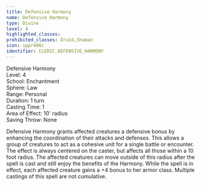 ```yaml
---
title: Defensive Harmony
name: Defensive Harmony
type: Divine
level: 4
highlighted_classes: 
prohibited_classes: Druid,Shaman
icon: sppr406c
identifier: CLERIC_DEFENSIVE_HARMONY
---
```

Defensive Harmony  
Level: 4  
School: Enchantment  
Sphere: Law  
Range: Personal  
Duration: 1 turn  
Casting Time: 1  
Area of Effect: 10' radius  
Saving Throw: None  
  
Defensive Harmony grants affected creatures a defensive bonus by enhancing the coordination of their attacks and defenses. This allows a group of creatures to act as a cohesive unit for a single battle or encounter. The effect is always centered on the caster, but affects all those within a 10 foot radius. The affected creatures can move outside of this radius after the spell is cast and still enjoy the benefits of the Harmony. While the spell is in effect, each affected creature gains a +4 bonus to her armor class. Multiple castings of this spell are not cumulative.  
